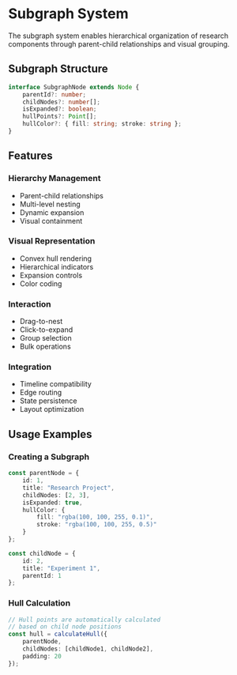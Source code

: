 # Subgraph System

The subgraph system enables hierarchical organization of research components through parent-child relationships and visual grouping.

## Subgraph Structure

```typescript
interface SubgraphNode extends Node {
    parentId?: number;
    childNodes?: number[];
    isExpanded?: boolean;
    hullPoints?: Point[];
    hullColor?: { fill: string; stroke: string };
}
```

## Features

### Hierarchy Management
- Parent-child relationships
- Multi-level nesting
- Dynamic expansion
- Visual containment

### Visual Representation
- Convex hull rendering
- Hierarchical indicators
- Expansion controls
- Color coding

### Interaction
- Drag-to-nest
- Click-to-expand
- Group selection
- Bulk operations

### Integration
- Timeline compatibility
- Edge routing
- State persistence
- Layout optimization

## Usage Examples

### Creating a Subgraph
```typescript
const parentNode = {
    id: 1,
    title: "Research Project",
    childNodes: [2, 3],
    isExpanded: true,
    hullColor: {
        fill: "rgba(100, 100, 255, 0.1)",
        stroke: "rgba(100, 100, 255, 0.5)"
    }
};

const childNode = {
    id: 2,
    title: "Experiment 1",
    parentId: 1
};
```

### Hull Calculation
```typescript
// Hull points are automatically calculated
// based on child node positions
const hull = calculateHull({
    parentNode,
    childNodes: [childNode1, childNode2],
    padding: 20
});
``` 